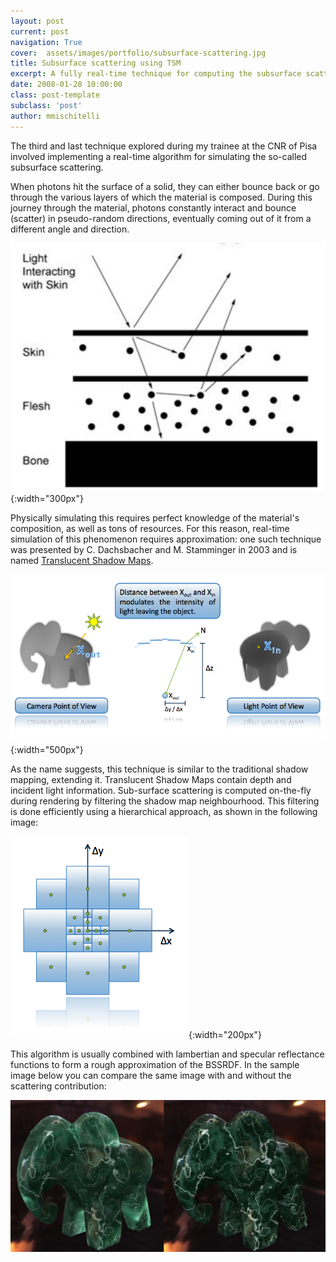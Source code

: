 ```yaml
---
layout: post
current: post
navigation: True
cover:  assets/images/portfolio/subsurface-scattering.jpg
title: Subsurface scattering using TSM
excerpt: A fully real-time technique for computing the subsurface scattering of light in materials
date: 2008-01-28 10:00:00
class: post-template
subclass: 'post'
author: mmischitelli
---
```


The third and last technique explored during my trainee at the CNR of Pisa involved implementing a real-time algorithm for simulating the so-called subsurface scattering.

When photons hit the surface of a solid, they can either bounce back or go through the various layers of which the material is composed. During this journey through the material, photons constantly interact and bounce (scatter) in pseudo-random directions, eventually coming out of it from a different angle and direction.

![scattering-in-materials](/assets/images/portfolio/tsm_scattering.png){:width="300px"}

Physically simulating this requires perfect knowledge of the material's composition, as well as tons of resources. For this reason, real-time simulation of this phenomenon requires approximation: one such technique was presented by C. Dachsbacher and M. Stamminger in 2003 and is named [Translucent Shadow Maps](https://dl.acm.org/citation.cfm?id=882404.882433).

![tsm-in-a-nutshell](/assets/images/portfolio/tsm_xin_xout.png){:width="500px"}

As the name suggests, this technique is similar to the traditional shadow mapping, extending it. Translucent Shadow Maps contain depth and incident light information. Sub-surface scattering is computed on-the-fly during rendering by filtering the shadow map neighbourhood. This filtering is done efficiently using a hierarchical approach, as shown in the following image:

![tsm-filtering-samples](/assets/images/portfolio/tsm_filter.png){:width="200px"}

This algorithm is usually combined with lambertian and specular reflectance functions to form a rough approximation of the BSSRDF. In the sample image below you can compare the same image with and without the scattering contribution:

![tsm-filtering-samples](/assets/images/portfolio/tsm_comparison.jpg)